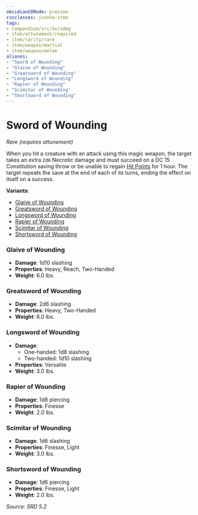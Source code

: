 ```yaml
---
obsidianUIMode: preview
cssclasses: json5e-item
tags:
- compendium/src/5e/xdmg
- item/attunement/required
- item/rarity/rare
- item/weapon/martial
- item/weapon/melee
aliases: 
- "Sword of Wounding"
- "Glaive of Wounding"
- "Greatsword of Wounding"
- "Longsword of Wounding"
- "Rapier of Wounding"
- "Scimitar of Wounding"
- "Shortsword of Wounding"
---
```

# Sword of Wounding
*Rare (requires attunement)*  


When you hit a creature with an attack using this magic weapon, the target takes an extra `2d6` Necrotic damage and must succeed on a DC 15 Constitution saving throw or be unable to regain [Hit Points](hit-points-xphb.md) for 1 hour. The target repeats the save at the end of each of its turns, ending the effect on itself on a success.

**Variants**:
- [Glaive of Wounding](#Glaive%20of%20Wounding)
- [Greatsword of Wounding](#Greatsword%20of%20Wounding)
- [Longsword of Wounding](#Longsword%20of%20Wounding)
- [Rapier of Wounding](#Rapier%20of%20Wounding)
- [Scimitar of Wounding](#Scimitar%20of%20Wounding)
- [Shortsword of Wounding](#Shortsword%20of%20Wounding)

### Glaive of Wounding

- **Damage**: 1d10 slashing
- **Properties**: Heavy, Reach, Two-Handed
- **Weight**: 6.0 lbs.

### Greatsword of Wounding

- **Damage**: 2d6 slashing
- **Properties**: Heavy, Two-Handed
- **Weight**: 6.0 lbs.

### Longsword of Wounding

- **Damage**:
  - One-handed: 1d8 slashing
  - Two-handed: 1d10 slashing
- **Properties**: Versatile
- **Weight**: 3.0 lbs.

### Rapier of Wounding

- **Damage**: 1d8 piercing
- **Properties**: Finesse
- **Weight**: 2.0 lbs.

### Scimitar of Wounding

- **Damage**: 1d6 slashing
- **Properties**: Finesse, Light
- **Weight**: 3.0 lbs.

### Shortsword of Wounding

- **Damage**: 1d6 piercing
- **Properties**: Finesse, Light
- **Weight**: 2.0 lbs.


*Source: SRD 5.2*